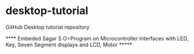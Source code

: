 # desktop-tutorial
GitHub Desktop tutorial repository

**** Embeded Sagar S O=Program on Microcontroller Interfaces with LED, Key, Seven Segment displays and LCD, Motor *****
